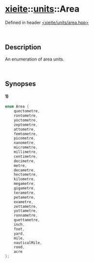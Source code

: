 # [xieite](../../xieite.md)\:\:[units](../../units.md)\:\:Area
Defined in header [<xieite/units/area.hpp>](../../../include/xieite/units/area.hpp)

&nbsp;

## Description
An enumeration of area units.

&nbsp;

## Synopses
#### 1)
```cpp
enum Area {
	quectometre,
	rontometre,
	yoctometre,
	zeptometre,
	attometre,
	femtometre,
	picometre,
	nanometre,
	micrometre,
	millimetre,
	centimetre,
	decimetre,
	metre,
	decametre,
	hectometre,
	kilometre,
	megametre,
	gigametre,
	terametre,
	petametre,
	exametre,
	zettametre,
	yottametre,
	ronnametre,
	quettametre,
	inch,
	foot,
	yard,
	mile,
	nauticalMile,
	rood,
	acre
};
```
